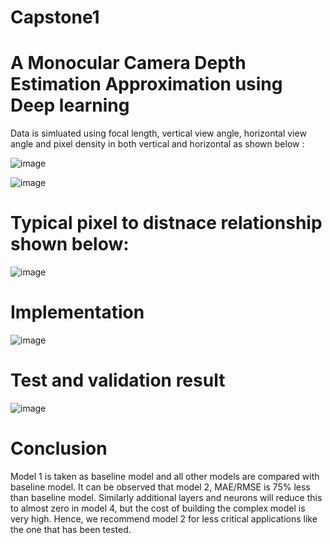 # Capstone1

# A Monocular Camera Depth Estimation Approximation using Deep learning

Data is simluated using focal length, vertical view angle, horizontal view angle and pixel density in both vertical and horizontal as shown below :

![image](https://user-images.githubusercontent.com/77930435/187906312-8d647b72-3d24-4580-a445-91abfebed582.png)

![image](https://user-images.githubusercontent.com/77930435/187906096-2ed4636f-733d-4abf-b33c-033b0d2f0873.png)

# Typical pixel to distnace relationship shown below:

![image](https://user-images.githubusercontent.com/77930435/187906631-377e0c1f-ba86-41b0-885f-64e827f99b58.png)

# Implementation

![image](https://user-images.githubusercontent.com/77930435/187906705-1f2e3129-447b-4faa-b9e6-774507aaca0a.png)

# Test and validation result

![image](https://user-images.githubusercontent.com/77930435/187907478-0c7d1ef6-6e3b-4e7a-a157-0546bdc0a905.png)

# Conclusion

Model 1 is taken as baseline model and all other models are compared with baseline model. It can be observed that model 2, MAE/RMSE is 75% less than baseline model. Similarly additional layers and neurons will reduce this to almost zero in model 4, but the cost of building the complex model is very high. Hence, we recommend model 2 for less critical applications like the one that has been tested.

